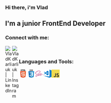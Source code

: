 ### Hi there, i'm Vlad

 ## I'm a junior FrontEnd Developer

 ### Connect with me: 

 [<img align="left" alt="VladKarliuk | LinkedIn" width="22px" src="https://cdn.jsdelivr.net/npm/simple-icons@v3/icons/linkedin.svg" />][linkedin]
 [<img align="left" alt="VladKarliuk | Instagram" width="22px" src="https://cdn.jsdelivr.net/npm/simple-icons@v3/icons/instagram.svg" />][instagram]

 <br />

### Languages and Tools:

<img align="left" alt="HTML5" width="26px" src="https://raw.githubusercontent.com/github/explore/80688e429a7d4ef2fca1e82350fe8e3517d3494d/topics/html/html.png" />
<img align="left" alt="CSS3" width="26px" src="https://raw.githubusercontent.com/github/explore/80688e429a7d4ef2fca1e82350fe8e3517d3494d/topics/css/css.png" />
<img align="left" alt="Sass" width="26px" src="https://raw.githubusercontent.com/github/explore/80688e429a7d4ef2fca1e82350fe8e3517d3494d/topics/sass/sass.png" />
<img align="left" alt="Visual Studio Code" width="26px" src="https://raw.githubusercontent.com/github/explore/80688e429a7d4ef2fca1e82350fe8e3517d3494d/topics/visual-studio-code/visual-studio-code.png" />
<img align="left" alt="JavaScript" width="26px" src="https://raw.githubusercontent.com/github/explore/80688e429a7d4ef2fca1e82350fe8e3517d3494d/topics/javascript/javascript.png" />


<br />
<br />

[linkedin]: https://www.linkedin.com//in/vladislav-karliuk-018b8a151/
[instagram]: https://www.instagram.com/dezous/
